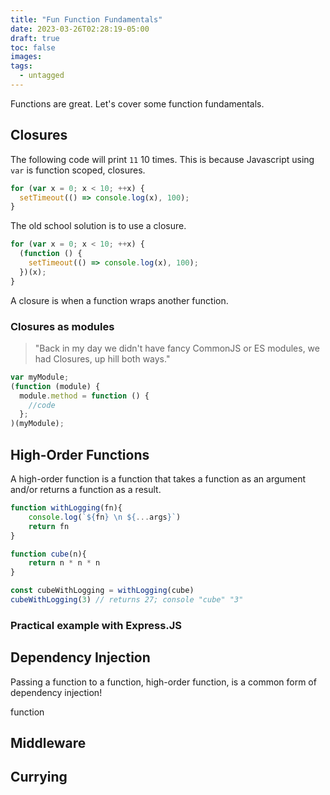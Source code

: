 ```yaml
---
title: "Fun Function Fundamentals"
date: 2023-03-26T02:28:19-05:00
draft: true
toc: false
images:
tags:
  - untagged
---
```


Functions are great. Let's cover some function fundamentals.

## Closures

The following code will print `11` 10 times. This is because Javascript using `var` is function scoped, closures.

```javascript
for (var x = 0; x < 10; ++x) {
  setTimeout(() => console.log(x), 100);
}
```

The old school solution is to use a closure.

```javascript
for (var x = 0; x < 10; ++x) {
  (function () {
    setTimeout(() => console.log(x), 100);
  })(x);
}
```

A closure is when a function wraps another function.

### Closures as modules

> "Back in my day we didn't have fancy CommonJS or ES modules, we had Closures, up hill both ways."

```javascript
var myModule;
(function (module) {
  module.method = function () {
    //code
  };
)(myModule);
```

## High-Order Functions

A high-order function is a function that takes a function as an argument and/or returns a function as a result.

```javascript
function withLogging(fn){
    console.log(`${fn} \n ${...args}`)
    return fn
}

function cube(n){
    return n * n * n
}

const cubeWithLogging = withLogging(cube)
cubeWithLogging(3) // returns 27; console "cube" "3"

```

### Practical example with Express.JS

## Dependency Injection

Passing a function to a function, high-order function, is a common form of dependency injection!

function

## Middleware

## Currying
